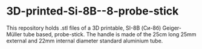 # 3D-printed-Si-8B--8-probe-stick
This repository holds .stl files of a 3D printable, SI-8B (Си-8б) Geiger-Müller tube based, probe-stick.
The handle is made of the 25cm long 25mm external and 22mm internal diameter standard aluminium tube.
